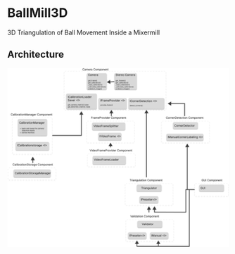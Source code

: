 # BallMill3D
3D Triangulation of Ball Movement Inside a Mixermill

## Architecture
![Architecture](.assets/Architecture.png)
